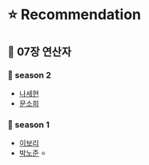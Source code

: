 # ⭐️ Recommendation

## 📌 07장  연산자

### 🥎 season 2

- [나세현](https://github.com/Next-by-Next/Javascript-Deep-Dive-Study/blob/main/docs/07_%EC%97%B0%EC%82%B0%EC%9E%90/%EB%82%98%EC%84%B8%ED%98%84.md)
- [문소희](https://github.com/Next-by-Next/Javascript-Deep-Dive-Study/blob/main/docs/07_%EC%97%B0%EC%82%B0%EC%9E%90/%EB%AC%B8%EC%86%8C%ED%9D%AC.md)


### 🥎 season 1

- [이보리](https://github.com/Next-by-Next/Javascript-Deep-Dive-Study/blob/main/docs/07_%EC%97%B0%EC%82%B0%EC%9E%90/%EC%9D%B4%EB%B3%B4%EB%A6%AC.md) 
- [박노준](https://github.com/Next-by-Next/Javascript-Deep-Dive-Study/blob/main/docs/07_%EC%97%B0%EC%82%B0%EC%9E%90/%EB%B0%95%EB%85%B8%EC%A4%80.md) ⭐️
